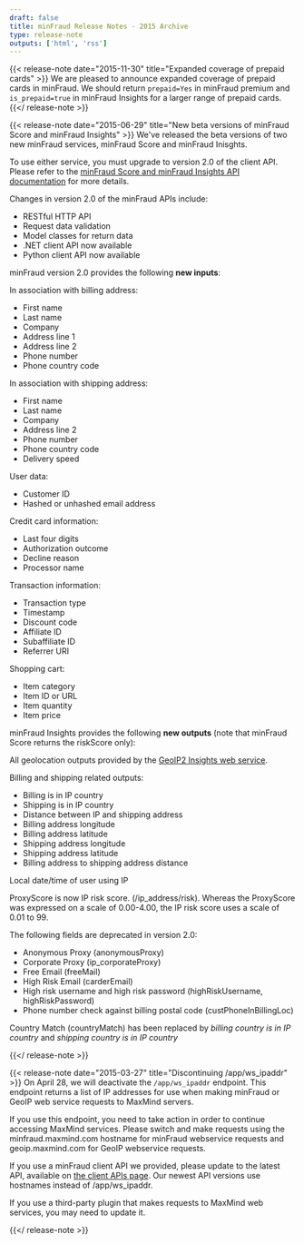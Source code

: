 ```yaml
---
draft: false
title: minFraud Release Notes - 2015 Archive
type: release-note
outputs: ['html', 'rss']
---
```


{{< release-note date="2015-11-30" title="Expanded coverage of prepaid cards" >}}
We are pleased to announce expanded coverage of prepaid cards in minFraud. We
should return `prepaid=Yes` in minFraud premium and `is_prepaid=true` in minFraud
Insights for a larger range of prepaid cards.
{{</ release-note >}}

{{< release-note date="2015-06-29" title="New beta versions of minFraud Score and minFraud Insights" >}}
We've released the beta versions of two new minFraud services, minFraud Score
and minFraud Inisghts.

To use either service, you must upgrade to version 2.0 of the client API. Please
refer to the
[minFraud Score and minFraud Insights API documentation](/minfraud/api-documentation)
for more details.

Changes in version 2.0 of the minFraud APIs include:

- RESTful HTTP API
- Request data validation
- Model classes for return data
- .NET client API now available
- Python client API now available

minFraud version 2.0 provides the following **new inputs**:

In association with billing address:

- First name
- Last name
- Company
- Address line 1
- Address line 2
- Phone number
- Phone country code

In association with shipping address:

- First name
- Last name
- Company
- Address line 2
- Phone number
- Phone country code
- Delivery speed

User data:

- Customer ID
- Hashed or unhashed email address

Credit card information:

- Last four digits
- Authorization outcome
- Decline reason
- Processor name

Transaction information:

- Transaction type
- Timestamp
- Discount code
- Affiliate ID
- Subaffiliate ID
- Referrer URI

Shopping cart:

- Item category
- Item ID or URL
- Item quantity
- Item price

minFraud Insights provides the following **new outputs** (note that minFraud
Score returns the riskScore only):

All geolocation outputs provided by the
[GeoIP2 Insights web service](https://www.maxmind.com/en/geoip2-precision-insights).

Billing and shipping related outputs:

- Billing is in IP country
- Shipping is in IP country
- Distance between IP and shipping address
- Billing address longitude
- Billing address latitude
- Shipping address longitude
- Shipping address latitude
- Billing address to shipping address distance

Local date/time of user using IP

ProxyScore is now IP risk score. (/ip_address/risk). Whereas the ProxyScore was
expressed on a scale of 0.00-4.00, the IP risk score uses a scale of 0.01 to 99.

The following fields are deprecated in version 2.0:

- Anonymous Proxy (anonymousProxy)
- Corporate Proxy (ip_corporateProxy)
- Free Email (freeMail)
- High Risk Email (carderEmail)
- High risk username and high risk password (highRiskUsername, highRiskPassword)
- Phone number check against billing postal code (custPhoneInBillingLoc)

Country Match (countryMatch) has been replaced by _billing country is in IP
country_ and _shipping country is in IP country_

{{</ release-note >}}

{{< release-note date="2015-03-27" title="Discontinuing /app/ws_ipaddr" >}}
On April 28, we will deactivate the `/app/ws_ipaddr` endpoint. This endpoint
returns a list of IP addresses for use when making minFraud or GeoIP web
service requests to MaxMind servers.

If you use this endpoint, you need to take action in order to continue accessing
MaxMind services. Please switch and make requests using the minfraud.maxmind.com
hostname for minFraud webservice requests and geoip.maxmind.com for GeoIP
webservice requests.

If you use a minFraud client API we provided, please update to the latest API,
available on
[the client APIs page](/minfraud/evaluate-a-transaction#links-to-maxmind-client-apis).
Our newest API versions use hostnames instead of /app/ws_ipaddr.

If you use a third-party plugin that makes requests to MaxMind web services, you
may need to update it.

{{</ release-note >}}
